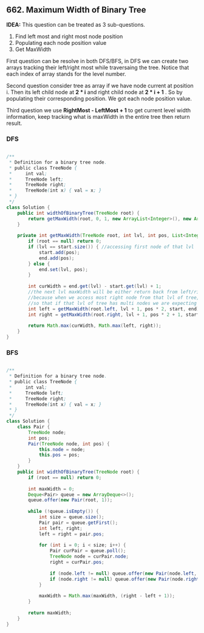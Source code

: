 ## 662. Maximum Width of Binary Tree

**IDEA:**
This question can be treated as 3 sub-questions.  
1) Find left most and right most node position  
2) Populating each node position value  
3) Get MaxWidth 

First question can be resolve in both DFS/BFS, in DFS we can create two arrays tracking their left/right most while traversaing the tree. Notice that each index of array stands for the level number.

Second question consider tree as array if we have node current at position i. Then its left child node at **2 * i** and right child node at **2 * i + 1** . So by populating their corresponding position. We got each node position value.  

Third question we use **RightMost - LeftMost + 1** to get current level width information, keep tracking what is maxWidth in the entire tree then return result.

### DFS 

```java

/**
 * Definition for a binary tree node.
 * public class TreeNode {
 *     int val;
 *     TreeNode left;
 *     TreeNode right;
 *     TreeNode(int x) { val = x; }
 * }
 */
class Solution {
    public int widthOfBinaryTree(TreeNode root) {
        return getMaxWidth(root, 0, 1, new ArrayList<Integer>(), new ArrayList<Integer>());
    }
    
    private int getMaxWidth(TreeNode root, int lvl, int pos, List<Integer> start, List<Integer> end) {
        if (root == null) return 0;
        if (lvl == start.size()) { //accessing first node of that lvl
            start.add(pos);
            end.add(pos);
        } else {
            end.set(lvl, pos);
        }
        
        int curWidth = end.get(lvl) - start.get(lvl) + 1;
        //the next lvl maxWidth will be either return back from left/right
        //because when we access most right node from that lvl of tree, the most right node can be at left position or right
        //so that if that lvl of tree has multi nodes we are expecting the last node access will get back the maxWidth value of that lvl
        int left = getMaxWidth(root.left, lvl + 1, pos * 2, start, end);
        int right = getMaxWidth(root.right, lvl + 1, pos * 2 + 1, start, end);
        
        return Math.max(curWidth, Math.max(left, right));
    }
}


```

### BFS

```java

/**
 * Definition for a binary tree node.
 * public class TreeNode {
 *     int val;
 *     TreeNode left;
 *     TreeNode right;
 *     TreeNode(int x) { val = x; }
 * }
 */
class Solution {
    class Pair {
        TreeNode node;
        int pos;
        Pair(TreeNode node, int pos) {
            this.node = node;
            this.pos = pos;
        }
    }
    public int widthOfBinaryTree(TreeNode root) {
        if (root == null) return 0;
        
        int maxWidth = 0;
        Deque<Pair> queue = new ArrayDeque<>();
        queue.offer(new Pair(root, 1));
        
        while (!queue.isEmpty()) {
            int size = queue.size();
            Pair pair = queue.getFirst();
            int left, right;
            left = right = pair.pos;
            
            for (int i = 0; i < size; i++) {
                Pair curPair = queue.poll();
                TreeNode node = curPair.node;
                right = curPair.pos;                
                
                if (node.left != null) queue.offer(new Pair(node.left, 2 * right));
                if (node.right != null) queue.offer(new Pair(node.right, 2 * right + 1));                                                
            }
            
            maxWidth = Math.max(maxWidth, (right - left + 1));                        
        }
        
        return maxWidth;
    }
}

```
